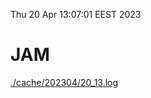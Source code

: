 Thu 20 Apr 13:07:01 EEST 2023
# JAM
<a href='./cache/202304/20_13.log'>./cache/202304/20_13.log</a>
